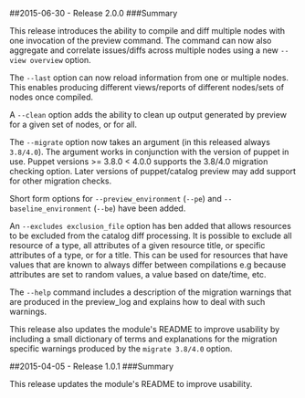 ##2015-06-30 - Release 2.0.0
###Summary

This release introduces the ability to compile and diff multiple nodes with one invocation of the preview command. The command can now also aggregate and correlate issues/diffs across multiple nodes using a new `--view overview` option.

The `--last` option can now reload information from one or multiple nodes. This enables producing different views/reports of different nodes/sets of nodes once compiled.

A `--clean` option adds the ability to clean up output generated by preview for a given set of nodes, or for all.

The `--migrate` option now takes an argument (in this released always `3.8/4.0`). The argument works in conjunction with the version of puppet in use. Puppet versions >= 3.8.0 < 4.0.0 supports the 3.8/4.0 migration checking option. Later versions of puppet/catalog preview may add support for other migration checks.

Short form options for `--preview_environment` (`--pe`) and `--baseline_environment` (`--be`) have been added.

An `--excludes exclusion_file` option has ben added that allows resources to be excluded from
the catalog diff processing. It is possible to exclude all resource of a type, all attributes
of a given resource title, or specific attributes of a type, or for a title. This can be used
for resources that have values that are known to always differ between compilations e.g because attributes are set to random values, a value based on date/time, etc.

The `--help` command includes a description of the migration warnings that are produced in the
preview_log and explains how to deal with such warnings.

This release also updates the module's README to improve usability by including a small dictionary of terms and explanations for the migration specific warnings produced by the `migrate 3.8/4.0` option.

##2015-04-05 - Release 1.0.1
###Summary

This release updates the module's README to improve usability.

